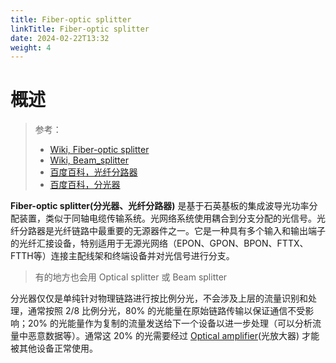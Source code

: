 ```yaml
---
title: Fiber-optic splitter
linkTitle: Fiber-optic splitter
date: 2024-02-22T13:32
weight: 4
---
```


# 概述

> 参考：
>
> - [Wiki, Fiber-optic splitter](https://en.wikipedia.org/wiki/Fiber-optic_splitter)
> - [Wiki, Beam_splitter](https://en.wikipedia.org/wiki/Beam_splitter)
> - [百度百科，光纤分路器](https://baike.baidu.com/item/%E5%85%89%E7%BA%A4%E5%88%86%E8%B7%AF%E5%99%A8)
> - [百度百科，分光器](https://baike.baidu.com/item/%E5%88%86%E5%85%89%E5%99%A8)

**Fiber-optic splitter(分光器、光纤分路器)** 是基于石英基板的集成波导光功率分配装置，类似于同轴电缆传输系统。光网络系统使用耦合到分支分配的光信号。光纤分路器是光纤链路中最重要的无源器件之一。它是一种具有多个输入和输出端子的光纤汇接设备，特别适用于无源光网络（EPON、GPON、BPON、FTTX、FTTH等）连接主配线架和终端设备并对光信号进行分支。

> 有的地方也会用 Optical splitter 或 Beam splitter

分光器仅仅是单纯针对物理链路进行按比例分光，不会涉及上层的流量识别和处理，通常按照 2/8 比例分光，80% 的光能量在原始链路传输以保证通信不受影响；20% 的光能量作为复制的流量发送给下一个设备以进一步处理（可以分析流量中恶意数据等）。通常这 20% 的光需要经过 [Optical amplifier](/docs/4.数据通信/Networking%20device/Optical%20amplifier.md)(光放大器) 才能被其他设备正常使用。

